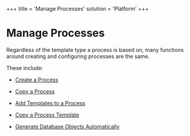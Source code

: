 +++
title = 'Manage Processes'
solution = 'Platform'
+++

# Manage Processes

Regardless of the template type a process is based on, many functions
around creating and configuring processes are the same.

These include:

  - [Create a Process](Create_a_Process.htm)

  - [Copy a Process](Copy_a_Process.htm)

  - [Add Templates to a Process](Add_Templates_to_a_Process.htm)

  - [Copy a Process Template](Copy_a_Process_Template.htm)

  - [Generate Database Objects
    Automatically](Generate_Database_Objects_Automatically.htm)
